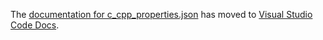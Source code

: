 The [documentation for c_cpp_properties.json](https://code.visualstudio.com/docs/cpp/c-cpp-properties-schema-reference) has moved to [Visual Studio Code Docs](https://code.visualstudio.com/docs).